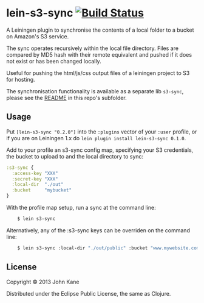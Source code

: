 # lein-s3-sync [![Build Status](https://travis-ci.org/kanej/lein-s3-sync.png)](https://travis-ci.org/kanej/lein-s3-sync)

A Leiningen plugin to synchronise the contents of a local folder
to a bucket on Amazon's S3 service.

The sync operates recursively within the local file directory.
Files are compared by MD5 hash with their remote equivalent and
pushed if it does not exist or has been changed locally.

Useful for pushing the html/js/css output files of a leiningen project
to S3 for hosting.

The synchronisation functionality is available as a separate lib `s3-sync`, please see the [README](https://github.com/kanej/lein-s3-sync/blob/master/s3-sync) in this repo's subfolder.

## Usage

Put `[lein-s3-sync "0.2.0"]` into the `:plugins` vector of your
`:user` profile, or if you are on Leiningen 1.x do `lein plugin install
lein-s3-sync 0.1.0`.

Add to your profile an s3-sync config map, specifying your S3 credentials,
the bucket to upload to and the local directory to sync:
```clojure
:s3-sync {
  :access-key "XXX"
  :secret-key "XXX"
  :local-dir  "./out"
  :bucket     "mybucket"
}
```
With the profile map setup, run a sync at the command line:
```bash
    $ lein s3-sync
```
Alternatively, any of the :s3-sync keys can be overriden on the command
line:
```bash
    $ lein s3-sync :local-dir "./out/public" :bucket "www.mywebsite.com"
```
## License

Copyright © 2013 John Kane

Distributed under the Eclipse Public License, the same as Clojure.
